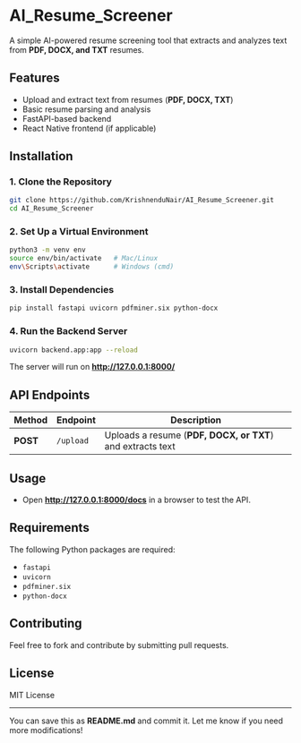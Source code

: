# AI_Resume_Screener

A simple AI-powered resume screening tool that extracts and analyzes text from **PDF, DOCX, and TXT** resumes.  

## **Features**  
- Upload and extract text from resumes (**PDF, DOCX, TXT**)  
- Basic resume parsing and analysis  
- FastAPI-based backend  
- React Native frontend (if applicable)  

## **Installation**  

### **1. Clone the Repository**  
```sh
git clone https://github.com/KrishnenduNair/AI_Resume_Screener.git
cd AI_Resume_Screener
```

### **2. Set Up a Virtual Environment**  
```sh
python3 -m venv env
source env/bin/activate   # Mac/Linux
env\Scripts\activate      # Windows (cmd)
```

### **3. Install Dependencies**  
```sh
pip install fastapi uvicorn pdfminer.six python-docx
```

### **4. Run the Backend Server**  
```sh
uvicorn backend.app:app --reload
```
The server will run on **http://127.0.0.1:8000/**  

## **API Endpoints**  

| Method | Endpoint | Description |
|--------|---------|-------------|
| **POST** | `/upload` | Uploads a resume (**PDF, DOCX, or TXT**) and extracts text |

## **Usage**  
- Open **http://127.0.0.1:8000/docs** in a browser to test the API.  

## **Requirements**  
The following Python packages are required:  
- `fastapi`  
- `uvicorn`  
- `pdfminer.six`  
- `python-docx`  

## **Contributing**  
Feel free to fork and contribute by submitting pull requests.  

## **License**  
MIT License  

---

You can save this as **README.md** and commit it. Let me know if you need more modifications!
